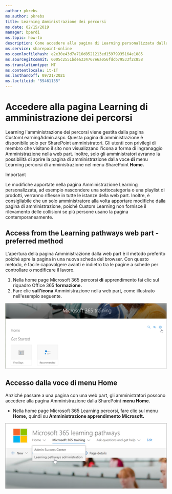 ```yaml
---
author: pkrebs
ms.author: pkrebs
title: Learning Amministrazione dei percorsi
ms.date: 02/15/2019
manager: bpardi
ms.topic: how-to
description: Come accedere alla pagina di Learning personalizzata dalla web part o dal menu
ms.service: sharepoint-online
ms.openlocfilehash: e2e30e43d7a716d8521213ed15979935164e1885
ms.sourcegitcommit: 6005c2551bdea334767e6a056fdcb79533f2c858
ms.translationtype: MT
ms.contentlocale: it-IT
ms.lasthandoff: 09/21/2021
ms.locfileid: "59461135"
---
```

# <a name="access-the-learning-pathways-administration-page"></a>Accedere alla pagina Learning di amministrazione dei percorsi

Learning l'amministrazione dei percorsi viene gestita dalla pagina CustomLearningAdmin.aspx. Questa pagina di amministrazione è disponibile solo per SharePoint amministratori. Gli utenti con privilegi di membro  che visitano il sito non visualizzano l'icona a forma di ingranaggio Amministrazione nella web part. Inoltre, solo gli amministratori avranno la possibilità di aprire la pagina di amministrazione dalla voce **di** menu Learning percorsi di amministrazione nel menu SharePoint **Home.** 

> [!IMPORTANT]
> Le modifiche apportate nella pagina Amministrazione Learning personalizzata, ad esempio nascondere una sottocategoria o una playlist di prodotti, verranno riflesse in tutte le istanze della web part. Inoltre, è consigliabile che un solo amministratore alla volta apportare modifiche dalla pagina di amministrazione, poiché Custom Learning non fornisce il rilevamento delle collisioni se più persone usano la pagina contemporaneamente.  

## <a name="access-from-the-learning-pathways-web-part---preferred-method"></a>Access from the Learning pathways web part - preferred method
L'apertura della pagina Amministrazione dalla web part è il metodo preferito poiché apre la pagina in una nuova scheda del browser. Con questo metodo, è facile capovolgere avanti e indietro tra le pagine a schede per controllare o modificare il lavoro.  

1. Nella home page Microsoft 365 percorsi **di** apprendimento fai clic sul riquadro Office 365 **formazione.**
2. Fare clic **sull'icona** Amministrazione nella web part, come illustrato nell'esempio seguente.

![Icona Amministrazione](media/cg-adminaccbtn.png)

## <a name="access-from-the-home-menu-item"></a>Accesso dalla voce di menu Home
Anziché passare a una pagina con una web part, gli amministratori possono accedere alla pagina Amministrazione dalla SharePoint **menu Home.** 

- Nella home page Microsoft 365 Learning percorsi, fare clic sul menu **Home,** quindi su **Amministrazione apprendimento Microsoft.**

![Menu Home](media/cg-adminaccmenu.png)
